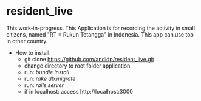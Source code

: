 # resident_live
This work-in-progress.
This Application is for recording the activity in small citizens, named "RT = Rukun Tetangga" in Indonesia. This app can use too in other country.

- How to install:
    - git clone https://github.com/andidp/resident_live.git
    - change directory to root folder application
    - run: *bundle install*
    - run: *rake db:migrate*
	- run: *rails server*
    - if in localhost: access http://localhost:3000

